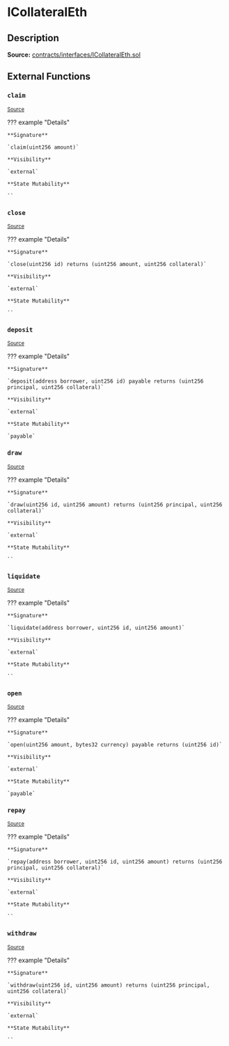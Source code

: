# ICollateralEth

## Description

**Source:** [contracts/interfaces/ICollateralEth.sol](https://github.com/Synthetixio/synthetix/tree/v2.79.0-alpha/contracts/interfaces/ICollateralEth.sol)

## External Functions

### `claim`

<sub>[Source](https://github.com/Synthetixio/synthetix/tree/v2.79.0-alpha/contracts/interfaces/ICollateralEth.sol#L26)</sub>

??? example "Details"

    **Signature**

    `claim(uint256 amount)`

    **Visibility**

    `external`

    **State Mutability**

    ``

### `close`

<sub>[Source](https://github.com/Synthetixio/synthetix/tree/v2.79.0-alpha/contracts/interfaces/ICollateralEth.sol#L6)</sub>

??? example "Details"

    **Signature**

    `close(uint256 id) returns (uint256 amount, uint256 collateral)`

    **Visibility**

    `external`

    **State Mutability**

    ``

### `deposit`

<sub>[Source](https://github.com/Synthetixio/synthetix/tree/v2.79.0-alpha/contracts/interfaces/ICollateralEth.sol#L8)</sub>

??? example "Details"

    **Signature**

    `deposit(address borrower, uint256 id) payable returns (uint256 principal, uint256 collateral)`

    **Visibility**

    `external`

    **State Mutability**

    `payable`

### `draw`

<sub>[Source](https://github.com/Synthetixio/synthetix/tree/v2.79.0-alpha/contracts/interfaces/ICollateralEth.sol#L18)</sub>

??? example "Details"

    **Signature**

    `draw(uint256 id, uint256 amount) returns (uint256 principal, uint256 collateral)`

    **Visibility**

    `external`

    **State Mutability**

    ``

### `liquidate`

<sub>[Source](https://github.com/Synthetixio/synthetix/tree/v2.79.0-alpha/contracts/interfaces/ICollateralEth.sol#L20)</sub>

??? example "Details"

    **Signature**

    `liquidate(address borrower, uint256 id, uint256 amount)`

    **Visibility**

    `external`

    **State Mutability**

    ``

### `open`

<sub>[Source](https://github.com/Synthetixio/synthetix/tree/v2.79.0-alpha/contracts/interfaces/ICollateralEth.sol#L4)</sub>

??? example "Details"

    **Signature**

    `open(uint256 amount, bytes32 currency) payable returns (uint256 id)`

    **Visibility**

    `external`

    **State Mutability**

    `payable`

### `repay`

<sub>[Source](https://github.com/Synthetixio/synthetix/tree/v2.79.0-alpha/contracts/interfaces/ICollateralEth.sol#L12)</sub>

??? example "Details"

    **Signature**

    `repay(address borrower, uint256 id, uint256 amount) returns (uint256 principal, uint256 collateral)`

    **Visibility**

    `external`

    **State Mutability**

    ``

### `withdraw`

<sub>[Source](https://github.com/Synthetixio/synthetix/tree/v2.79.0-alpha/contracts/interfaces/ICollateralEth.sol#L10)</sub>

??? example "Details"

    **Signature**

    `withdraw(uint256 id, uint256 amount) returns (uint256 principal, uint256 collateral)`

    **Visibility**

    `external`

    **State Mutability**

    ``
